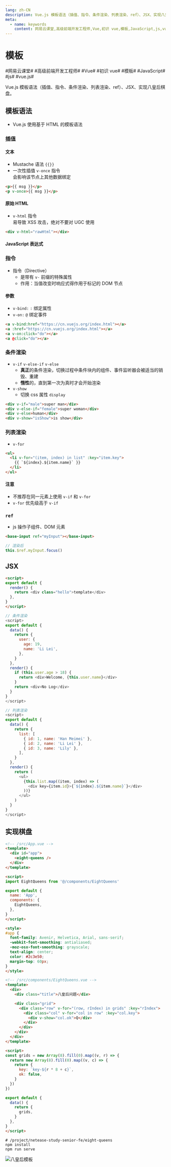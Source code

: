 ```yaml
---
lang: zh-CN
description: Vue.js 模板语法（插值、指令、条件渲染、列表渲染、ref）、JSX、实现八皇后棋盘。
meta:
  - name: keywords
    content: 网易云课堂,高级前端开发工程师,Vue,初识 vue,模板,JavaScript,js,vue.js
---
```


# 模板

\#网易云课堂#
\#高级前端开发工程师#
\#Vue#
\#初识 vue#
\#模板#
\#JavaScript#
\#js#
\#vue.js#

Vue.js 模板语法（插值、指令、条件渲染、列表渲染、ref）、JSX、实现八皇后棋盘。

## 模板语法

* Vue.js 使用基于 HTML 的模板语法

### 插值

####  文本

* Mustache 语法 `{{}}`
* 一次性插值 `v-once` 指令  
  会影响该节点上其他数据绑定

```html
<p>{{ msg }}</p>
<p v-once>{{ msg }}</p>
```

#### 原始 HTML

* `v-html` 指令  
  易导致 XSS 攻击，绝对不要对 UGC 使用

```html
<div v-html="rawHtml"></div>
```

#### JavaScript 表达式

### 指令

* 指令（Directive）
  * 是带有 `v-` 前缀的特殊属性
  * 作用：当值改变时响应式得作用于标记的 DOM 节点

#### 参数

* `v-bind:` `:` 绑定属性
* `v-on:` `@` 绑定事件

```html
<a v-bind:href="https://cn.vuejs.org/index.html"></a>
<a :href="https://cn.vuejs.org/index.html"></a>
<a v-on:click="do"></a>
<a @click="do"></a>
```

### 条件渲染

* `v-if` `v-else-if` `v-else`
  * **真正**的条件渲染，切换过程中条件块内的组件、事件监听器会被适当的销毁、重建
  * **惰性**的，直到第一次为真时才会开始渲染
* `v-show`
  * 切换 css 属性 `display`

```html
<div v-if="male">super man</div>
<div v-else-if="female">super woman</div>
<div v-else>human</div>
<div v-show="isShow">is show</div>
```

### 列表渲染

* `v-for`

```html
<ul>
  <li v-for="(item, index) in list" :key="item.key">
    {{ `${index}.${item.name}` }}
  </li>
</ul>
```

#### 注意

* 不推荐在同一元素上使用 `v-if` 和 `v-for`
* `v-for` 优先级高于 `v-if`

### `ref`

* js 操作子组件、DOM 元素

```html
<base-input ref="myInput"></base-input>
```

```js
// 渲染后
this.$ref.myInput.focus()
```

## JSX

```html
<script>
export default {
  render() {
    return <div class="hello">template</div>
  },
}
</script>
```

```js
// 条件渲染
<script>
export default {
  data() {
    return {
      user: {
        age: 19,
        name: 'Li Lei',
      },
    }
  },
  render() {
    if (this.user.age > 18) {
      return <div>Welcome, {this.user.name}</div>
    }
    return <div>No Log</div>
  }
}
</script>
```

```js
// 列表渲染
<script>
export default {
  data() {
    return {
      list: [
        { id: 1, name: 'Han Meimei' },
        { id: 2, name: 'Li Lei' },
        { id: 3, name: 'Lily' },
      ],
    }
  },
  render() {
    return (
      <ul>
        {this.list.map((item, index) => (
          <div key={item.id}>{`${index}.${item.name}`}</div>
        ))}
      </ul>
    )
  }
}
</script>
```

## 实现棋盘

```html
<!-- /src/App.vue -->
<template>
  <div id="app">
    <eight-queens />
  </div>
</template>

<script>
import EightQueens from '@/components/EightQueens'

export default {
  name: 'App',
  components: {
    EightQueens,
  },
}
</script>

<style>
#app {
  font-family: Avenir, Helvetica, Arial, sans-serif;
  -webkit-font-smoothing: antialiased;
  -moz-osx-font-smoothing: grayscale;
  text-align: center;
  color: #2c3e50;
  margin-top: 60px;
}
</style>
```

```html
<!-- /src/components/EightQueens.vue -->
<template>
  <div>
    <div class="title">八皇后问题</div>

    <div class="grid">
      <div class="row" v-for="(row, rIndex) in grids" :key="rIndex">
        <div class="col" v-for="col in row" :key="col.key">
          <div v-show="col.ok">Q</div>
        </div>
      </div>
    </div>
  </div>
</template>

<script>
const grids = new Array(8).fill(0).map((v, r) => {
  return new Array(8).fill(0).map((v, c) => {
    return {
      key: `key-${r * 8 + c}`,
      ok: false,
    }
  })
})

export default {
  data() {
    return {
      grids,
    }
  },
}
</script>
```

```shell
# /project/netease-study-senior-fe/eight-queens
npm install
npm run serve
```

![八皇后模板](./image/eight-queens-template.png)